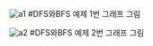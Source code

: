 
![a1](https://user-images.githubusercontent.com/102860997/188617226-578479a5-7472-4367-a275-7203e9e3803d.png)
#DFS와BFS 예제 1번 그래프 그림

![a2](https://user-images.githubusercontent.com/102860997/188617235-1d18cac9-0c96-401e-87fb-75c9f289aab7.png)
#DFS와BFS 예제 2번 그래프 그림
